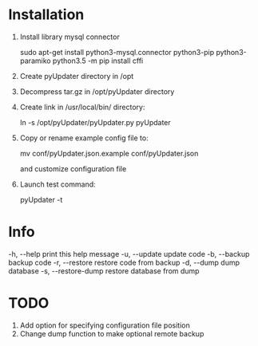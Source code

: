 # Installation

1. Install library mysql connector

	sudo apt-get install python3-mysql.connector python3-pip python3-paramiko
	python3.5 -m pip install cffi

2. Create pyUpdater directory in /opt

3. Decompress tar.gz in /opt/pyUpdater directory

4. Create link in /usr/local/bin/ directory:

	ln -s /opt/pyUpdater/pyUpdater.py pyUpdater

6. Copy or rename example config file to:
   
    mv conf/pyUpdater.json.example conf/pyUpdater.json
   
   and customize configuration file

5. Launch test command:

	pyUpdater -t

# Info

-h, --help          print this help message
-u, --update        update code
-b, --backup        backup code
-r, --restore       restore code from backup
-d, --dump          dump database
-s, --restore-dump  restore database from dump

# TODO

1. Add option for specifying configuration file position
2. Change dump function to make optional remote backup